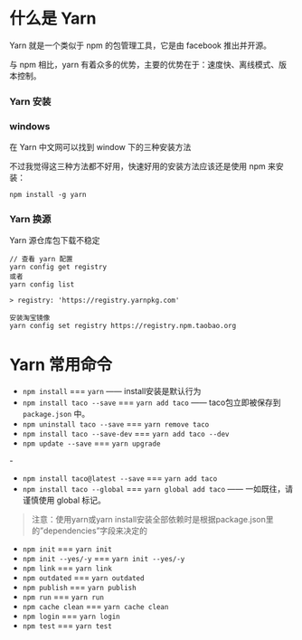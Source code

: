 # 什么是 Yarn

Yarn 就是一个类似于 npm 的包管理工具，它是由 facebook 推出并开源。

与 npm 相比，yarn 有着众多的优势，主要的优势在于：速度快、离线模式、版本控制。

### Yarn 安装

### windows

在 Yarn 中文网可以找到 window 下的三种安装方法

不过我觉得这三种方法都不好用，快速好用的安装方法应该还是使用 npm 来安装：

```shell
npm install -g yarn
```

### Yarn 换源

Yarn 源仓库包下载不稳定

```
// 查看 yarn 配置
yarn config get registry
或者
yarn config list

> registry: 'https://registry.yarnpkg.com'
```



```
安装淘宝镜像
yarn config set registry https://registry.npm.taobao.org
```

# Yarn 常用命令

- `npm install` === `yarn` —— install安装是默认行为
- `npm install taco --save` === `yarn add taco` —— taco包立即被保存到 `package.json` 中。
- `npm uninstall taco --save` === `yarn remove taco`
- `npm install taco --save-dev` === `yarn add taco --dev`
- `npm update --save` === `yarn upgrade`

\-

- `npm install taco@latest --save` === `yarn add taco`
- `npm install taco --global` === `yarn global add taco` —— 一如既往，请谨慎使用 global 标记。

> 注意：使用yarn或yarn install安装全部依赖时是根据package.json里的”dependencies”字段来决定的

- `npm init` === `yarn init`
- `npm init --yes/-y` === `yarn init --yes/-y`
- `npm link` === `yarn link`
- `npm outdated` === `yarn outdated`
- `npm publish` === `yarn publish`
- `npm run` === `yarn run`
- `npm cache clean` === `yarn cache clean`
- `npm login` === `yarn login`
- `npm test` === `yarn test`